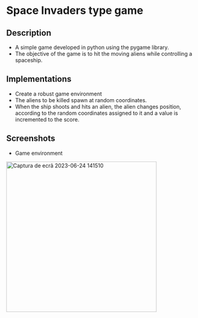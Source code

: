 # Space Invaders type game

## Description
- A simple game developed in python using the pygame library.
- The objective of the game is to hit the moving aliens while controlling a spaceship.

## Implementations
- Create a robust game environment
- The aliens to be killed spawn at random coordinates.
- When the ship shoots and hits an alien, the alien changes position, according to the random coordinates assigned to it and a value is incremented to the score.

## Screenshots
- Game environment

<img width="398" alt="Captura de ecrã 2023-06-24 141510" src="https://github.com/Fl13ip/Space-Invaders-type-game/assets/94529914/37ce9a15-db26-4237-835a-50ade2925430">
